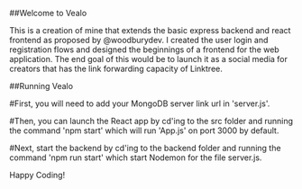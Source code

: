 
##Welcome to Vealo

This is a creation of mine that extends the basic express backend and react frontend as proposed by @woodburydev. I created the user login and registration flows and designed the beginnings of a frontend for the web application. The end goal of this would be to launch it as a social media for creators that has the link forwarding capacity of Linktree.

##Running Vealo

#First, you will need to add your MongoDB server link url in 'server.js'. 

#Then, you can launch the React app by cd'ing to the src folder and running the command 'npm start' which will run 'App.js' on port 3000 by default.

#Next, start the backend by cd'ing to the backend folder and running the command 'npm run start' which start Nodemon for the file server.js.

Happy Coding!
